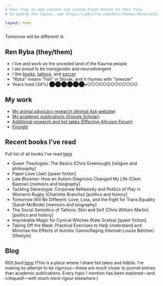 ```yaml
---
# Feel free to add content and custom Front Matter to this file.
# To modify the layout, see https://jekyllrb.com/docs/themes/#overriding-theme-defaults

layout: home
---
```


Tomorrow will be different! ☮

## Ren Ryba (they/them)
* I live and work on the unceded land of the Kaurna people
* I am proud to be transgender and neurodivergent
* I like [books](books.html), [tattoos](tattoos.html), and  [soccer](soccer.html)
* "Ryba" means "fish" in Slovak, and it rhymes with "sneezer"
* Years lived [34%] ⬤⬤⬤⬤⬤⬤◕○○○○○○○○○○○○○

## My work
* [My animal advocacy research (Animal Ask website)](https://www.animalask.org/research)
* [My academic publications (Google Scholar)](https://www.scholar.google.com/citations?hl=en&user=hCCZcZYAAAAJ&view_op=list_works&sortby=pubdate)
* [Additional research and hot takes (Effective Altruism Forum)](https://forum.effectivealtruism.org/users/ren-ryba)
* [Finsight](https://finsight.fish)  

## Recent books I've read
Full list of all books I've read [here](books.html)

* Queer Theologies: The Basics (Chris Greenough) [religion and philosophy]
* Paper Love (Jae) [queer fiction]
* Late Bloomer: How an Autism Diagnosis Changed My Life (Clem Bastow) [memoirs and biography]
* Tackling Stereotype: Corporeal Reflexivity and Politics of Play in Women’s Rugby (Charlotte Branchu) [politics and history]
* Tomorrow Will Be Different: Love, Loss, and the Fight for Trans Equality (Sarah McBride) [memoirs and biography]
* The Social Semiotics of Tattoos: Skin and Self (Chris William Martin) [politics and history]
* Improbable Magic for Cynical Witches (Kate Scelsa) [queer fiction]
* Taking Off the Mask: Practical Exercises to Help Understand and Minimise the Effects of Autistic Camouflaging (Hannah Louise Belcher) [lifestyle]

## Blog
*RSS feed [here](feed.xml)*
(This is a place where I share hot takes and tidbits. I'm making no attempt to be rigorous—these are much closer to journal entries than academic publications. Every topic I mention has been explored—and critiqued!—with much more rigour elsewhere.)  
